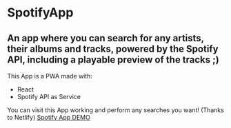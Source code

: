 # SpotifyApp

## An app where you can search for any artists, their albums and tracks, powered by the Spotify API, including a playable preview of the tracks ;)

This App is a PWA made with:
- React
- Spotify API as Service

You can visit this App working and perform any searches you want! (Thanks to Netlify)
[Spotify App DEMO](https://cocky-jepsen-e4eefb.netlify.app)

